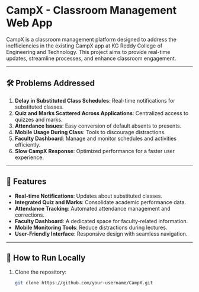 # CampX - Classroom Management Web App

CampX is a classroom management platform designed to address the inefficiencies in the existing CampX app at KG Reddy College of Engineering and Technology. This project aims to provide real-time updates, streamline processes, and enhance classroom engagement.

---

## 🛠️ Problems Addressed
1. **Delay in Substituted Class Schedules**: Real-time notifications for substituted classes.
2. **Quiz and Marks Scattered Across Applications**: Centralized access to quizzes and marks.
3. **Attendance Issues**: Easy conversion of default absents to presents.
4. **Mobile Usage During Class**: Tools to discourage distractions.
5. **Faculty Dashboard**: Manage and monitor schedules and activities efficiently.
6. **Slow CampX Response**: Optimized performance for a faster user experience.

---

## 🎯 Features
- **Real-time Notifications**: Updates about substituted classes.
- **Integrated Quiz and Marks**: Consolidate academic performance data.
- **Attendance Tracking**: Automated attendance management and corrections.
- **Faculty Dashboard**: A dedicated space for faculty-related information.
- **Mobile Monitoring Tools**: Reduce distractions during lectures.
- **User-Friendly Interface**: Responsive design with seamless navigation.

---

## 🚀 How to Run Locally
1. Clone the repository:
   ```bash
   git clone https://github.com/your-username/CampX.git
